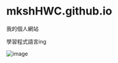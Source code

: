 # mkshHWC.github.io
我的個人網站

學習程式語言ing

![image](https://github.com/mkshHWC/mkshHWC.github.io/assets/174402816/d0019e21-ee8e-4bdc-ba5c-3080cc9d3abe)
